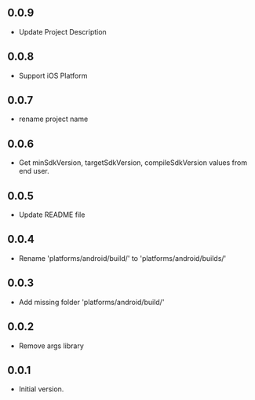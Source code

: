 ## 0.0.9
- Update Project Description

## 0.0.8
- Support iOS Platform

## 0.0.7
- rename project name 


## 0.0.6
- Get minSdkVersion, targetSdkVersion, compileSdkVersion values from end user.

## 0.0.5
- Update README file


## 0.0.4
- Rename 'platforms/android/build/' to 'platforms/android/builds/'


## 0.0.3
- Add missing folder 'platforms/android/build/'

## 0.0.2
- Remove args library

## 0.0.1

- Initial version.
